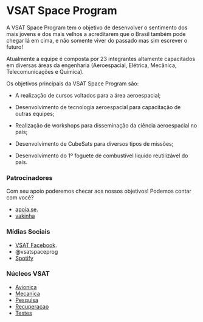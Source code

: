 # VSAT Space Program

A VSAT Space Program tem o objetivo de desenvolver o sentimento dos mais jovens e dos mais velhos a acreditarem que o Brasil também pode chegar lá em cima, e não somente viver do passado mas sim escrever o futuro!

Atualmente a equipe é composta por 23 integrantes altamente capacitados em diversas áreas da engenharia (Aeroespacial, Elétrica, Mecânica, Telecomunicações e Química). 

Os objetivos principais da VSAT Space Program são:


- A realização de cursos voltados para a área aeroespacial;

- Desenvolvimento de tecnologia aeroespacial para capacitação de outras equipes;

- Realização de workshops para disseminação da ciência aeroespacial no país;

- Desenvolvimento de CubeSats para diversos tipos de missões;

- Desenvolvimento do 1º foguete de combustível liquido reutilizável do país.


### Patrocinadores

Com seu apoio poderemos checar aos nossos objetivos!
Podemos contar com você?

* [apoia.se](https://apoia.se/vsatspaceprogram).
* [vakinha](https://www.vakinha.com.br/vaquinha/vsat-space-program-seu-nome-no-espaco-projeto-cubesat)

### Mídias Sociais

* [VSAT Facebook](https://www.facebook.com/vsatspaceprogram/).
* @vsatspaceprog
* [Spotify](https://lnkd.in/eaR_4qe)

### Núcleos VSAT

* [Avionica](https://github.com/VSAT-Space-Program/VSAT-M1/blob/master/Avionica)
* [Mecanica](https://github.com/VSAT-Space-Program/VSAT-M1/blob/master/Mecanica)
* [Pesquisa](https://github.com/VSAT-Space-Program/VSAT-M1/blob/master/Pesquisa) 
* [Recuperacao](https://github.com/VSAT-Space-Program/VSAT-M1/blob/master/Recuperacao)
* [Testes](https://github.com/VSAT-Space-Program/VSAT-M1/blob/master/Testes)



